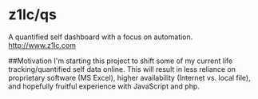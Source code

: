z1lc/qs
=======

A quantified self dashboard with a focus on automation. http://www.z1lc.com

##Motivation
I'm starting this project to shift some of my current life tracking/quantified self data online. This will result in less reliance on proprietary software (MS Excel), higher availability (Internet vs. local file), and hopefully fruitful experience with JavaScript and php.